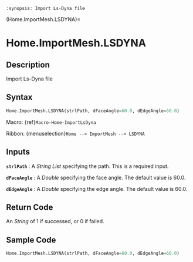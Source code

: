 ```{module} Home.ImportMesh.LSDYNA()
:synopsis: Import Ls-Dyna file
```

(Home.ImportMesh.LSDYNA)=

# Home.ImportMesh.LSDYNA

## Description

Import Ls-Dyna file

## Syntax

```python
Home.ImportMesh.LSDYNA(strlPath, dFaceAngle=60.0, dEdgeAngle=60.0)
```

Macro: {ref}`Macro-Home-ImportLsDyna`

Ribbon: {menuselection}`Home --> ImportMesh --> LSDYNA`

## Inputs

**`strlPath`**
: A _String List_ specifying the path. This is a required input.

**`dFaceAngle`**
: A _Double_ specifying the face angle. The default value is 60.0.

**`dEdgeAngle`**
: A _Double_ specifying the edge angle. The default value is 60.0.

## Return Code

An _String_ of 1 if successed, or 0 if failed.

## Sample Code

```python
Home.ImportMesh.LSDYNA(strlPath, dFaceAngle=60.0, dEdgeAngle=60.0)
```
